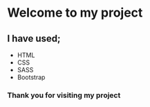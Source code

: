 # Welcome to my project

## I have used;
- HTML
- CSS
- SASS
- Bootstrap

### Thank you for visiting my project
